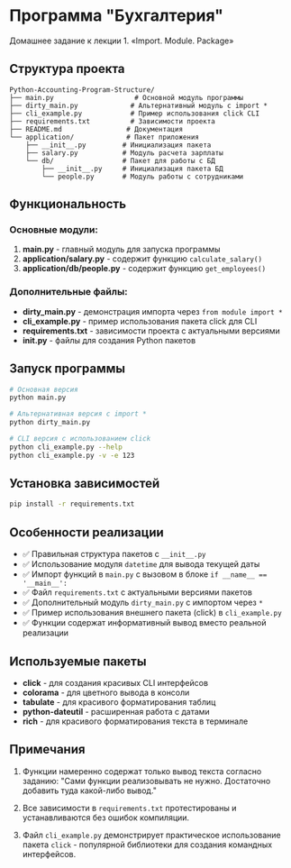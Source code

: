 # Программа "Бухгалтерия"

Домашнее задание к лекции 1. «Import. Module. Package»

## Структура проекта

```
Python-Accounting-Program-Structure/
├── main.py                    # Основной модуль программы
├── dirty_main.py             # Альтернативный модуль с import *
├── cli_example.py            # Пример использования click CLI
├── requirements.txt          # Зависимости проекта
├── README.md                # Документация
└── application/             # Пакет приложения
    ├── __init__.py         # Инициализация пакета
    ├── salary.py           # Модуль расчета зарплаты
    └── db/                 # Пакет для работы с БД
        ├── __init__.py     # Инициализация пакета БД
        └── people.py       # Модуль работы с сотрудниками
```

## Функциональность

### Основные модули:

1. **main.py** - главный модуль для запуска программы
2. **application/salary.py** - содержит функцию `calculate_salary()`
3. **application/db/people.py** - содержит функцию `get_employees()`

### Дополнительные файлы:

- **dirty_main.py** - демонстрация импорта через `from module import *`
- **cli_example.py** - пример использования пакета click для CLI
- **requirements.txt** - зависимости проекта с актуальными версиями
- **__init__.py** - файлы для создания Python пакетов

## Запуск программы

```bash
# Основная версия
python main.py

# Альтернативная версия с import *
python dirty_main.py

# CLI версия с использованием click
python cli_example.py --help
python cli_example.py -v -e 123
```

## Установка зависимостей

```bash
pip install -r requirements.txt
```

## Особенности реализации

- ✅ Правильная структура пакетов с `__init__.py`
- ✅ Использование модуля `datetime` для вывода текущей даты
- ✅ Импорт функций в `main.py` с вызовом в блоке `if __name__ == '__main__':`
- ✅ Файл `requirements.txt` с актуальными версиями пакетов
- ✅ Дополнительный модуль `dirty_main.py` с импортом через `*`
- ✅ Пример использования внешнего пакета (click) в `cli_example.py`
- ✅ Функции содержат информативный вывод вместо реальной реализации

## Используемые пакеты

- **click** - для создания красивых CLI интерфейсов
- **colorama** - для цветного вывода в консоли  
- **tabulate** - для красивого форматирования таблиц
- **python-dateutil** - расширенная работа с датами
- **rich** - для красивого форматирования текста в терминале

## Примечания

1. Функции намеренно содержат только вывод текста согласно заданию: "Сами функции реализовывать не нужно. Достаточно добавить туда какой-либо вывод."

2. Все зависимости в `requirements.txt` протестированы и устанавливаются без ошибок компиляции.

3. Файл `cli_example.py` демонстрирует практическое использование пакета `click` - популярной библиотеки для создания командных интерфейсов.
